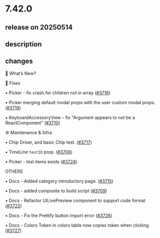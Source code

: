 # 7.42.0

## release on 20250514
## description
## changes
🚀 What’s New?

🔧 Fixes

• Picker - fix crash for children not in array (<a class="issue-link js-issue-link" data-error-text="Failed to load title" data-id="3041668526" data-permission-text="Title is private" data-url="https://github.com/wix/react-native-ui-lib/issues/3716" data-hovercard-type="pull_request" data-hovercard-url="/wix/react-native-ui-lib/pull/3716/hovercard" href="https://github.com/wix/react-native-ui-lib/pull/3716">#3716</a>)  

• Picker merging default modal props with the user custom modal props. (<a class="issue-link js-issue-link" data-error-text="Failed to load title" data-id="3048260190" data-permission-text="Title is private" data-url="https://github.com/wix/react-native-ui-lib/issues/3719" data-hovercard-type="pull_request" data-hovercard-url="/wix/react-native-ui-lib/pull/3719/hovercard" href="https://github.com/wix/react-native-ui-lib/pull/3719">#3719</a>)  

• KeyboardAccessoryView - fix "Argument appears to not be a ReactComponent" (<a class="issue-link js-issue-link" data-error-text="Failed to load title" data-id="3037982819" data-permission-text="Title is private" data-url="https://github.com/wix/react-native-ui-lib/issues/3710" data-hovercard-type="pull_request" data-hovercard-url="/wix/react-native-ui-lib/pull/3710/hovercard" href="https://github.com/wix/react-native-ui-lib/pull/3710">#3710</a>)

⚙️ Maintenance & Infra

• Chip Driver, and basic Chip test. (<a class="issue-link js-issue-link" data-error-text="Failed to load title" data-id="3041979274" data-permission-text="Title is private" data-url="https://github.com/wix/react-native-ui-lib/issues/3717" data-hovercard-type="pull_request" data-hovercard-url="/wix/react-native-ui-lib/pull/3717/hovercard" href="https://github.com/wix/react-native-ui-lib/pull/3717">#3717</a>)  

• TimeLine <code>testID</code> prop. (<a class="issue-link js-issue-link" data-error-text="Failed to load title" data-id="3030548936" data-permission-text="Title is private" data-url="https://github.com/wix/react-native-ui-lib/issues/3706" data-hovercard-type="pull_request" data-hovercard-url="/wix/react-native-ui-lib/pull/3706/hovercard" href="https://github.com/wix/react-native-ui-lib/pull/3706">#3706</a>)  

• Picker - test items exists (<a class="issue-link js-issue-link" data-error-text="Failed to load title" data-id="3055686026" data-permission-text="Title is private" data-url="https://github.com/wix/react-native-ui-lib/issues/3724" data-hovercard-type="pull_request" data-hovercard-url="/wix/react-native-ui-lib/pull/3724/hovercard" href="https://github.com/wix/react-native-ui-lib/pull/3724">#3724</a>)

OTHERS

• Docs - Added category introductory page. (<a class="issue-link js-issue-link" data-error-text="Failed to load title" data-id="3039814518" data-permission-text="Title is private" data-url="https://github.com/wix/react-native-ui-lib/issues/3715" data-hovercard-type="pull_request" data-hovercard-url="/wix/react-native-ui-lib/pull/3715/hovercard" href="https://github.com/wix/react-native-ui-lib/pull/3715">#3715</a>)  

• Docs - added composite to build script (<a class="issue-link js-issue-link" data-error-text="Failed to load title" data-id="3037848031" data-permission-text="Title is private" data-url="https://github.com/wix/react-native-ui-lib/issues/3709" data-hovercard-type="pull_request" data-hovercard-url="/wix/react-native-ui-lib/pull/3709/hovercard" href="https://github.com/wix/react-native-ui-lib/pull/3709">#3709</a>)  

• Docs - Refactor UILivePreview component to support code format (<a class="issue-link js-issue-link" data-error-text="Failed to load title" data-id="3055022748" data-permission-text="Title is private" data-url="https://github.com/wix/react-native-ui-lib/issues/3722" data-hovercard-type="pull_request" data-hovercard-url="/wix/react-native-ui-lib/pull/3722/hovercard" href="https://github.com/wix/react-native-ui-lib/pull/3722">#3722</a>)  

• Docs - Fix the Prettify button import error (<a class="issue-link js-issue-link" data-error-text="Failed to load title" data-id="3059120938" data-permission-text="Title is private" data-url="https://github.com/wix/react-native-ui-lib/issues/3726" data-hovercard-type="pull_request" data-hovercard-url="/wix/react-native-ui-lib/pull/3726/hovercard" href="https://github.com/wix/react-native-ui-lib/pull/3726">#3726</a>)  

• Docs - Colors Token in colors table now copies token when clicking (<a class="issue-link js-issue-link" data-error-text="Failed to load title" data-id="3059360180" data-permission-text="Title is private" data-url="https://github.com/wix/react-native-ui-lib/issues/3727" data-hovercard-type="pull_request" data-hovercard-url="/wix/react-native-ui-lib/pull/3727/hovercard" href="https://github.com/wix/react-native-ui-lib/pull/3727">#3727</a>)

